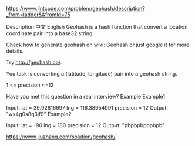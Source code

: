 https://www.lintcode.com/problem/geohash/description?_from=ladder&&fromId=75

Description
中文
English
Geohash is a hash function that convert a location coordinate pair into a base32 string.

Check how to generate geohash on wiki: Geohash or just google it for more details.

Try http://geohash.co/.

You task is converting a (latitude, longitude) pair into a geohash string.

1 <= precision <=12

Have you met this question in a real interview?
Example
Example1

Input:
lat = 39.92816697
lng = 116.38954991
precision = 12
Output: "wx4g0s8q3jf9"
Example2

Input:
lat = -90
lng = 180
precision = 12
Output: "pbpbpbpbpbpb"

https://www.jiuzhang.com/solution/geohash/
